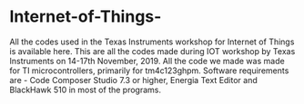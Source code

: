 # Internet-of-Things-
All the codes used in the Texas Instruments workshop for Internet of Things is available here. 
This are all the codes made during IOT workshop by Texas Instruments on 14-17th November, 2019.
All the code we made was made for TI microcontrollers, primarily for tm4c123ghpm.
Software requirements are - Code Composer Studio 7.3 or higher, Energia Text Editor and BlackHawk 510 in most of the programs.
